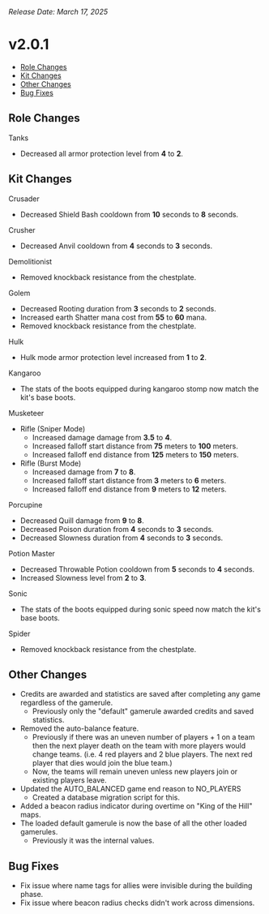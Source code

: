 _Release Date: March 17, 2025_

# v2.0.1

- [Role Changes](#role-changes)
- [Kit Changes](#kit-changes)
- [Other Changes](#other-changes)
- [Bug Fixes](#bug-fixes)

## Role Changes

Tanks

- Decreased all armor protection level from **4** to **2**.

## Kit Changes

Crusader

- Decreased Shield Bash cooldown from **10** seconds to **8** seconds.

Crusher

- Decreased Anvil cooldown from **4** seconds to **3** seconds.

Demolitionist

- Removed knockback resistance from the chestplate.

Golem

- Decreased Rooting duration from **3** seconds to **2** seconds.
- Increased earth Shatter mana cost from **55** to **60** mana.
- Removed knockback resistance from the chestplate.

Hulk

- Hulk mode armor protection level increased from **1** to **2**.

Kangaroo

- The stats of the boots equipped during kangaroo stomp now match the kit's base boots.

Musketeer

- Rifle (Sniper Mode)
  - Increased damage damage from **3.5** to **4**.
  - Increased falloff start distance from **75** meters to **100** meters.
  - Increased falloff end distance from **125** meters to **150** meters.
- Rifle (Burst Mode)
  - Increased damage from **7** to **8**.
  - Increased falloff start distance from **3** meters to **6** meters.
  - Increased falloff end distance from **9** meters to **12** meters.

Porcupine

- Decreased Quill damage from **9** to **8**.
- Decreased Poison duration from **4** seconds to **3** seconds.
- Decreased Slowness duration from **4** seconds to **3** seconds.

Potion Master

- Decreased Throwable Potion cooldown from **5** seconds to **4** seconds.
- Increased Slowness level from **2** to **3**.

Sonic

- The stats of the boots equipped during sonic speed now match the kit's base boots.

Spider

- Removed knockback resistance from the chestplate.

## Other Changes

- Credits are awarded and statistics are saved after completing any game regardless of the gamerule.
  - Previously only the "default" gamerule awarded credits and saved statistics.
- Removed the auto-balance feature.
  - Previously if there was an uneven number of players + 1 on a team then the next player death on the team with more players would change teams. (i.e. 4 red players and 2 blue players. The next red player that dies would join the blue team.)
  - Now, the teams will remain uneven unless new players join or existing players leave.
- Updated the AUTO_BALANCED game end reason to NO_PLAYERS
  - Created a database migration script for this.
- Added a beacon radius indicator during overtime on "King of the Hill" maps.
- The loaded default gamerule is now the base of all the other loaded gamerules.
  - Previously it was the internal values.

## Bug Fixes

- Fix issue where name tags for allies were invisible during the building phase.
- Fix issue where beacon radius checks didn't work across dimensions.
